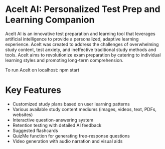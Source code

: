 # AceIt AI: Personalized Test Prep and Learning Companion
AceIt AI is an innovative test preparation and learning tool that leverages artificial intelligence to provide a personalized, adaptive learning experience.
AceIt was created to address the challenges of overwhelming study content, test anxiety, and ineffective traditional study methods and tools. AceIt aims to revolutionize exam preparation by catering to individual learning styles and promoting long-term comprehension.

To run AceIt on localhost: npm start 

# Key Features
* Customized study plans based on user learning patterns
* Various available study content mediums (images, videos, text, PDFs, websites)
* Interactive question-answering system
* Retention testing with detailed AI feedback
* Suggested flashcards
* QuizMe function for generating free-response questions
* Video generation with audio narration and visual aids
